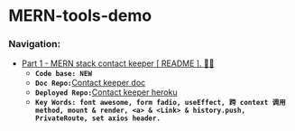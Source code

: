 # MERN-tools-demo

### Navigation:

- [Part 1 - MERN stack contact keeper [ README ]. :gem::gem:](https://github.com/DonghaoWu/contact-keeper-doc/blob/main/MERN-contact-keeper.md)
    - __`Code base: NEW`__
    - __`Doc Repo:`__[Contact keeper doc](https://github.com/DonghaoWu/contact-keeper-doc)
    - __`Deployed Repo:`__[Contact keeper heroku](https://github.com/DonghaoWu/contact-keeper-heroku)
    - __`Key Words: font awesome, form fadio, useEffect, 跨 context 调用 method, mount & render, <a> & <Link> & history.push, PrivateRoute, set axios header.`__